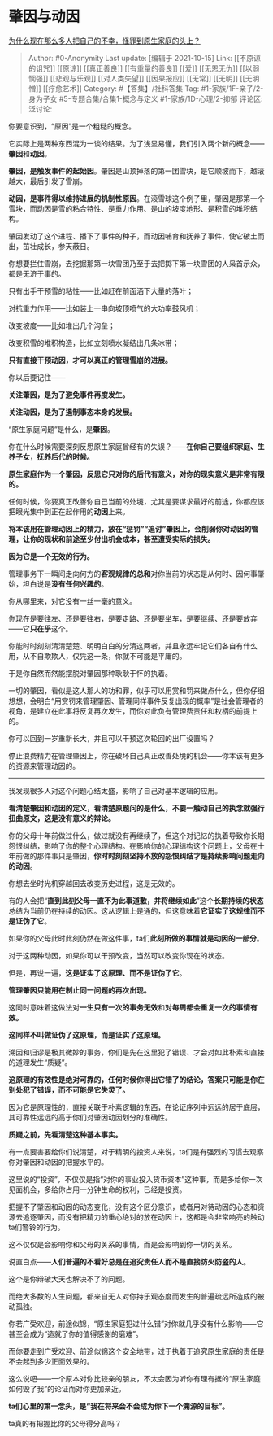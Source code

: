 # 肇因与动因
[为什么现在那么多人把自己的不幸，怪罪到原生家庭的头上？](https://www.zhihu.com/question/383698138/answer/2171205412)

> Author: #0-Anonymity
> Last update: [编辑于 2021-10-15]
> Link: [[不原谅的诅咒]] [[原谅]] [[真正善良]] [[有重量的善良]] [[爱]] [[无恩无仇]] [[以弱悯强]] [[悲观与乐观]] [[对人类失望]] [[因果报应]] [[无常]] [[无明]] [[无明憎]] [[疗愈艺术]]
> Category: #【答集】/社科答集
> Tag: #1-家族/1F-亲子/2-身为子女 #5-专题合集/合集1-概念与定义 #1-家族/1D-心理/2-抑郁
> 评论区:
> 泛讨论:

你要意识到，“原因”是一个粗糙的概念。

它实际上是两种东西混为一谈的结果。为了浅显易懂，我们引入两个新的概念——**肇因**和**动因**。

**肇因，是触发事件的起始因**。肇因是山顶掉落的第一团雪块，是它顺坡而下，越滚越大，最后引发了雪崩。

**动因，是事件得以维持进展的机制性原因**。在滚雪球这个例子里，肇因是那第一个雪块，而动因是雪的粘合特性、是重力作用、是山的坡度地形、是积雪的堆积结构。

肇因发动了这个进程、播下了事件的种子，而动因哺育和抚养了事件，使它破土而出，茁壮成长，参天蔽日。

你想要拦住雪崩，去挖掘那第一块雪团乃至于去把掷下第一块雪团的人枭首示众，都是无济于事的。

只有出手干预雪的粘性——比如赶在前面洒下大量的落叶；

对抗重力作用——比如装上一串向坡顶喷气的大功率鼓风机；

改变坡度——比如堆出几个沟垒；

改变积雪的堆积构造，比如立刻喷水凝结出几条冰带；

**只有直接干预动因，才可以真正的管理雪崩的进展。**

你以后要记住——

**关注肇因，是为了避免事件再度发生。**

**关注动因，是为了遏制事态本身的发展。**

“原生家庭问题”是什么，是**肇因**。

你在什么时候需要深刻反思原生家庭曾经有的失误？——**在你自己要组织家庭、生养子女，抚养后代的时候。**

**原生家庭作为一个肇因，反思它只对你的后代有意义，对你的现实意义是非常有限的。**

任何时候，你要真正改善你自己当前的处境，尤其是要谋求最好的前途，你都应该把眼光集中到正在起作用的**动因**上来。

**将本该用在管理动因上的精力，放在“惩罚”“追讨”肇因上，会削弱你对动因的管理，让你的现状和前途至少付出机会成本，甚至遭受实际的损失。**

**因为它是一个无效的行为。**

管理事务下一瞬间走向何方的**客观规律的总和**对你当前的状态是从何时、因何事肇始，坦白说是**没有任何兴趣的**。

你从哪里来，对它没有一丝一毫的意义。

你现在是要往左、还是要往右，是要走路、还是要坐车，是要继续、还是要放弃——它**只在乎**这个。

你能时时刻刻清清楚楚、明明白白的分清这两者，并且永远牢记它们各自有什么用，从不自欺欺人，仅凭这一条，你就不可能是平庸的。

于是你自然而然能摆脱对肇因那种耿耿于怀的执着。

一切的肇因，看似是这人那人的功和罪，似乎可以用赏和罚来做点什么，但你仔细想想，会明白“用赏罚来管理肇因、管理同样事件反复出现的概率”是社会管理者的视角，是建立在此事将反复再次发生，而你对此负有管理费责任和权柄的前提上的。

你可以回到一岁重新长大，并且可以干预这次轮回的出厂设置吗？

停止浪费精力在管理肇因上，你在破坏自己真正改善处境的机会——你本该有更多的资源来管理动因的。

---

我发现很多人对这个问题心结太盛，影响了自己对基本逻辑的应用。

**看清楚肇因和动因的定义，看清楚原题问的是什么，不要一触动自己的执念就强行扭曲原文，这是没有意义的辩论。**

你的父母十年前做过什么，做过就没有再继续了，但这个对记忆的执着导致你长期怨恨纠结，影响了你的整个心理结构。在影响你的心理结构这个问题上，父母在十年前做的那件事只是肇因，**你时时刻刻坚持不放的怨恨纠结才是持续影响问题走向的动因**。

你想去坐时光机穿越回去改变历史进程，这是无效的。

有的人会把“**直到此刻父母一直不为此事道歉，并将继续如此**”这个**长期持续的状态**总结为当前仍在持续的动因。这从逻辑上是通的，但这意味着**它证实了这规律而不是证伪了它**。

如果你的父母此时此刻仍然在做这件事，ta们**此刻所做的事情就是动因的一部分**。

对于这两种动因，如果你可以干预改变，当然可以改变你现在的状态。

但是，再说一遍，**这是证实了这原理、而不是证伪了它**。

**管理肇因只能用在制止同一问题的再次出现。**

这同时意味着这做法对**一生只有一次的事务无效**和**对每周都会重复一次的事情有效。**

**这同样不叫做证伪了这原理，而是证实了这原理。**

溯因和归谬是极其微妙的事务，你们是先在这里犯了错误、才会对如此朴素和直接的道理发生“质疑”。

**这原理的有效性是绝对可靠的，任何时候你得出它错了的结论，答案只可能是你在别处犯了错误，而不可能是它失灵了。**

因为它是原理性的，直接关联于朴素逻辑的东西，在论证序列中远远的居于底层，其可靠性远远的高于你们对肇因动因划分的准确性。

**质疑之前，先看清楚这种基本事实。**

有一点要害要给你们说清楚，对于精明的投资人来说，ta们是有强烈的习惯去观察你对肇因和动因的把握水平的。

这里说的“投资”，不仅仅是指“对你的事业投入货币资本”这种事，而是多给你一次见面机会，多给你占用一分钟生命的权利，已经是投资。

把握不了肇因和动因的动态变化，没有这个区分意识，或者用对待动因的心态和资源去追逐肇因，而没有把精力的重心绝对的放在动因上，这都是会非常响亮的触动ta们警铃的行为。

这不仅仅是会影响你和父母的关系的事情，而是会影响到你一切的关系。

说直白点——**人们普遍的不看好总是在追究责任人而不是直接防火防盗的人**。

这个是你辩破大天也解决不了的问题。

而绝大多数的人生问题，都来自无人对你持乐观态度而发生的普遍疏远所造成的被动孤独。

你若广受欢迎，前途似锦，“原生家庭犯过什么错”对你就几乎没有什么影响——它甚至会成为“造就了你的值得感谢的磨难”。

而你要走到广受欢迎、前途似锦这个安全地带，过于执着于追究原生家庭的责任是不会起到多少正面效果的。

这么说吧——一个原本对你比较亲的朋友，不太会因为听你有理有据的“原生家庭如何毁了我”的论证而对你更加亲近。

**ta们心里的第一念头，是“我在将来会不会成为你下一个溯源的目标”。**

ta真的有把握比你的父母得分高吗？
